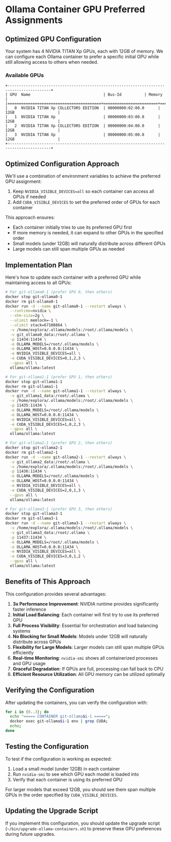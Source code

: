 # Ollama Container GPU Preferred Assignments

## Optimized GPU Configuration

Your system has 4 NVIDIA TITAN Xp GPUs, each with 12GB of memory. We can configure each Ollama container to prefer a specific initial GPU while still allowing access to others when needed.

### Available GPUs

```
+-----------------------------------------------------------------------------------------+
| GPU  Name                                | Bus-Id          | Memory                      |
|=========================================+========================+======================|
|   0  NVIDIA TITAN Xp COLLECTORS EDITION  | 00000000:02:00.0      | 12GB                   |
|   1  NVIDIA TITAN Xp                     | 00000000:03:00.0      | 12GB                   |
|   2  NVIDIA TITAN Xp COLLECTORS EDITION  | 00000000:04:00.0      | 12GB                   |
|   3  NVIDIA TITAN Xp                     | 00000000:05:00.0      | 12GB                   |
+-----------------------------------------------------------------------------------------+
```

## Optimized Configuration Approach

We'll use a combination of environment variables to achieve the preferred GPU assignment:

1. Keep `NVIDIA_VISIBLE_DEVICES=all` so each container can access all GPUs if needed
2. Add `CUDA_VISIBLE_DEVICES` to set the preferred order of GPUs for each container

This approach ensures:
- Each container initially tries to use its preferred GPU first
- If more memory is needed, it can expand to other GPUs in the specified order
- Small models (under 12GB) will naturally distribute across different GPUs
- Large models can still span multiple GPUs as needed

## Implementation Plan

Here's how to update each container with a preferred GPU while maintaining access to all GPUs:

```bash
# For git-ollama0-1 (prefer GPU 0, then others)
docker stop git-ollama0-1
docker rm git-ollama0-1
docker run -d --name git-ollama0-1 --restart always \
  --runtime=nvidia \
  --shm-size=2g \
  --ulimit memlock=-1 \
  --ulimit stack=67108864 \
  -v /home/explora/.ollama/models:/root/.ollama/models \
  -v git_ollama0_data:/root/.ollama \
  -p 11434:11434 \
  -e OLLAMA_MODELS=/root/.ollama/models \
  -e OLLAMA_HOST=0.0.0.0:11434 \
  -e NVIDIA_VISIBLE_DEVICES=all \
  -e CUDA_VISIBLE_DEVICES=0,1,2,3 \
  --gpus all \
  ollama/ollama:latest

# For git-ollama1-1 (prefer GPU 1, then others)
docker stop git-ollama1-1
docker rm git-ollama1-1
docker run -d --name git-ollama1-1 --restart always \
  -v git_ollama1_data:/root/.ollama \
  -v /home/explora/.ollama/models:/root/.ollama/models \
  -p 11435:11434 \
  -e OLLAMA_MODELS=/root/.ollama/models \
  -e OLLAMA_HOST=0.0.0.0:11434 \
  -e NVIDIA_VISIBLE_DEVICES=all \
  -e CUDA_VISIBLE_DEVICES=1,0,2,3 \
  --gpus all \
  ollama/ollama:latest

# For git-ollama2-1 (prefer GPU 2, then others)
docker stop git-ollama2-1
docker rm git-ollama2-1
docker run -d --name git-ollama2-1 --restart always \
  -v git_ollama2_data:/root/.ollama \
  -v /home/explora/.ollama/models:/root/.ollama/models \
  -p 11436:11434 \
  -e OLLAMA_MODELS=/root/.ollama/models \
  -e OLLAMA_HOST=0.0.0.0:11434 \
  -e NVIDIA_VISIBLE_DEVICES=all \
  -e CUDA_VISIBLE_DEVICES=2,0,1,3 \
  --gpus all \
  ollama/ollama:latest

# For git-ollama3-1 (prefer GPU 3, then others)
docker stop git-ollama3-1
docker rm git-ollama3-1
docker run -d --name git-ollama3-1 --restart always \
  -v /home/explora/.ollama/models:/root/.ollama/models \
  -v git_ollama3_data:/root/.ollama \
  -p 11437:11434 \
  -e OLLAMA_MODELS=/root/.ollama/models \
  -e OLLAMA_HOST=0.0.0.0:11434 \
  -e NVIDIA_VISIBLE_DEVICES=all \
  -e CUDA_VISIBLE_DEVICES=3,0,1,2 \
  --gpus all \
  ollama/ollama:latest
```

## Benefits of This Approach

This configuration provides several advantages:

1. **3x Performance Improvement**: NVIDIA runtime provides significantly faster inference
2. **Initial Load Balancing**: Each container will first try to use its preferred GPU
3. **Full Process Visibility**: Essential for orchestration and load balancing systems
4. **No Blocking for Small Models**: Models under 12GB will naturally distribute across GPUs
5. **Flexibility for Large Models**: Larger models can still span multiple GPUs efficiently
6. **Real-time Monitoring**: `nvidia-smi` shows all containerized processes and GPU usage
7. **Graceful Degradation**: If GPUs are full, processing can fall back to CPU
8. **Efficient Resource Utilization**: All GPU memory can be utilized optimally

## Verifying the Configuration

After updating the containers, you can verify the configuration with:

```bash
for i in {0..3}; do 
  echo "===== CONTAINER git-ollama$i-1 ====="; 
  docker exec git-ollama$i-1 env | grep CUDA; 
  echo; 
done
```

## Testing the Configuration

To test if the configuration is working as expected:

1. Load a small model (under 12GB) in each container
2. Run `nvidia-smi` to see which GPU each model is loaded into
3. Verify that each container is using its preferred GPU

For larger models that exceed 12GB, you should see them span multiple GPUs in the order specified by `CUDA_VISIBLE_DEVICES`.

## Updating the Upgrade Script

If you implement this configuration, you should update the upgrade script (`~/bin/upgrade-ollama-containers.sh`) to preserve these GPU preferences during future upgrades.
